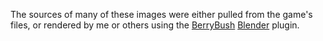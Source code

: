 The sources of many of these images were either pulled from the game's files, or rendered by me or others using the [BerryBush](https://github.com/hayden0729/berrybush) [Blender](https://www.blender.org/) plugin.
